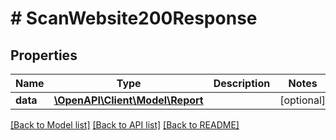 # # ScanWebsite200Response

## Properties

Name | Type | Description | Notes
------------ | ------------- | ------------- | -------------
**data** | [**\OpenAPI\Client\Model\Report**](Report.md) |  | [optional]

[[Back to Model list]](../../README.md#models) [[Back to API list]](../../README.md#endpoints) [[Back to README]](../../README.md)
